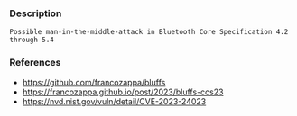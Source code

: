 ### Description
```
Possible man-in-the-middle-attack in Bluetooth Core Specification 4.2 through 5.4 
```

### References
* https://github.com/francozappa/bluffs
* https://francozappa.github.io/post/2023/bluffs-ccs23
* https://nvd.nist.gov/vuln/detail/CVE-2023-24023

